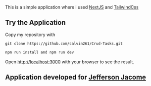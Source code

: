 This is a simple application where i used [NextJS](https://nextjs.org/docs) and [TailwindCss](https://tailwindcss.com/docs)

## Try the Application
Copy my repository with


``` git clone https://github.com/calvin261/Crud-Tasks.git ```

```bash
npm run install and npm run dev
```

Open [http://localhost:3000](http://localhost:3000) with your browser to see the result.

## Application developed for [Jefferson Jacome](https://adoring-kalam-cb6220.netlify.app)
